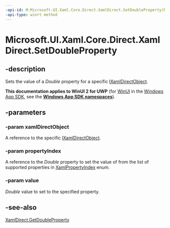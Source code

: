 ```yaml
---
-api-id: M:Microsoft.UI.Xaml.Core.Direct.XamlDirect.SetDoubleProperty(Microsoft.UI.Xaml.Core.Direct.IXamlDirectObject,Microsoft.UI.Xaml.Core.Direct.XamlPropertyIndex,System.Double)
-api-type: winrt method
---
```


<!-- Method syntax.
public void XamlDirect.SetDoubleProperty(IXamlDirectObject xamlDirectObject, XamlPropertyIndex propertyIndex, Double value)
-->

# Microsoft.UI.Xaml.Core.Direct.XamlDirect.SetDoubleProperty

## -description
Sets the value of a _Double_ property for a specific [IXamlDirectObject](ixamldirectobject.md).

**This documentation applies to WinUI 2 for UWP** (for [WinUI](/windows/apps/winui/winui3/) in the [Windows App SDK](/windows/apps/windows-app-sdk/), see the **[Windows App SDK namespaces](/windows/windows-app-sdk/api/winrt/)**).

## -parameters
### -param xamlDirectObject
A reference to the specific [IXamlDirectObject](ixamldirectobject.md).

### -param propertyIndex
A reference to the _Double_ property to set the value of from the list of supported properties in [XamlPropertyIndex](xamlpropertyindex.md) enum.

### -param value
_Double_ value to set to the specified property.

## -see-also
[XamlDirect.GetDoubleProperty](xamldirect_getdoubleproperty_1226716187.md)

